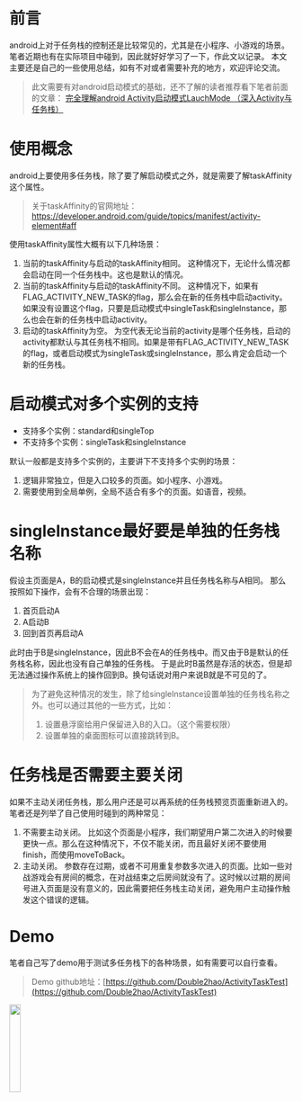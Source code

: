 # 前言
android上对于任务栈的控制还是比较常见的，尤其是在小程序、小游戏的场景。
笔者近期也有在实际项目中碰到，因此就好好学习了一下，作此文以记录。
本文主要还是自己的一些使用总结，如有不对或者需要补充的地方，欢迎评论交流。

> 此文需要有对android启动模式的基础，还不了解的读者推荐看下笔者前面的文章：
> [完全理解android Activity启动模式LauchMode （深入Activity与任务栈）](https://blog.csdn.net/Double2hao/article/details/51589556?ops_request_misc=%257B%2522request%255Fid%2522%253A%2522159626069719724811813250%2522%252C%2522scm%2522%253A%252220140713.130102334.pc%255Fblog.%2522%257D&request_id=159626069719724811813250&biz_id=0&utm_medium=distribute.pc_search_result.none-task-blog-2~blog~first_rank_v1~rank_blog_v1-2-51589556.pc_v1_rank_blog_v1&utm_term=%E5%90%AF%E5%8A%A8%E6%A8%A1%E5%BC%8F)
# 使用概念
android上要使用多任务栈，除了要了解启动模式之外，就是需要了解taskAffinity这个属性。
> 关于taskAffinity的官网地址：
> https://developer.android.com/guide/topics/manifest/activity-element#aff

使用taskAffinity属性大概有以下几种场景：
1. 当前的taskAffinity与启动的taskAffinity相同。
这种情况下，无论什么情况都会启动在同一个任务栈中。这也是默认的情况。
2. 当前的taskAffinity与启动的taskAffinity不同。
这种情况下，如果有FLAG_ACTIVITY_NEW_TASK的flag，那么会在新的任务栈中启动activity。如果没有设置这个flag，只要是启动模式中singleTask和singleInstance，那么也会在新的任务栈中启动activity。
3. 启动的taskAffinity为空。
为空代表无论当前的activity是哪个任务栈，启动的activity都默认与其任务栈不相同。如果是带有FLAG_ACTIVITY_NEW_TASK的flag，或者启动模式为singleTask或singleInstance，那么肯定会启动一个新的任务栈。

# 启动模式对多个实例的支持
- 支持多个实例：standard和singleTop
- 不支持多个实例：singleTask和singleInstance

默认一般都是支持多个实例的，主要讲下不支持多个实例的场景：
1. 逻辑非常独立，但是入口较多的页面。如小程序、小游戏。
2. 需要使用到全局单例，全局不适合有多个的页面。如语音，视频。
# singleInstance最好要是单独的任务栈名称
假设主页面是A，B的启动模式是singleInstance并且任务栈名称与A相同。
那么按照如下操作，会有不合理的场景出现：
1. 首页启动A
2. A启动B
3. 回到首页再启动A

此时由于B是singleInstance，因此B不会在A的任务栈中。而又由于B是默认的任务栈名称，因此也没有自己单独的任务栈。
于是此时B虽然是存活的状态，但是却无法通过操作系统上的操作回到B。换句话说对用户来说B就是不可见的了。

> 为了避免这种情况的发生，除了给singleInstance设置单独的任务栈名称之外。也可以通过其他的一些方式，比如：
> 1. 设置悬浮窗给用户保留进入B的入口。（这个需要权限）
> 2. 设置单独的桌面图标可以直接跳转到B。

# 任务栈是否需要主要关闭
如果不主动关闭任务栈，那么用户还是可以再系统的任务栈预览页面重新进入的。
笔者还是列举了自己使用时碰到的两种常见：
1. 不需要主动关闭。
比如这个页面是小程序，我们期望用户第二次进入的时候要更快一点。那么在这种情况下，不仅不能关闭，而且最好关闭不要使用finish，而使用moveToBack。
2. 主动关闭。
参数存在过期，或者不可用重复参数多次进入的页面。比如一些对战游戏会有房间的概念，在对战结束之后房间就没有了。这时候以过期的房间号进入页面是没有意义的，因此需要把任务栈主动关闭，避免用户主动操作触发这个错误的逻辑。
# Demo

笔者自己写了demo用于测试多任务栈下的各种场景，如有需要可以自行查看。
> Demo github地址：[https://github.com/Double2hao/ActivityTaskTest](https://github.com/Double2hao/ActivityTaskTest)

<img src="https://img-blog.csdnimg.cn/20200801143118268.png?x-oss-process=image/watermark,type_ZmFuZ3poZW5naGVpdGk,shadow_10,text_aHR0cHM6Ly9ibG9nLmNzZG4ubmV0L0RvdWJsZTJoYW8=,size_16,color_FFFFFF,t_70" width = 20% height = 20% />
